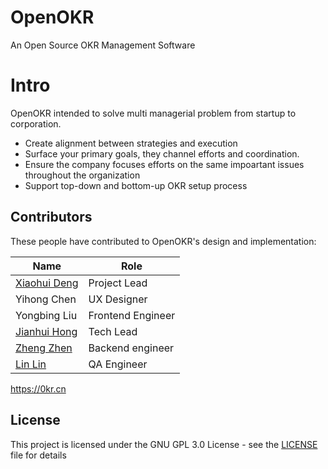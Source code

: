 # OpenOKR
An Open Source OKR Management Software
# Intro
OpenOKR intended to solve multi managerial problem from startup to corporation.
* Create alignment between strategies and execution
* Surface your primary goals, they channel efforts and coordination.
* Ensure the company focuses efforts on the same impoartant issues throughout the organization
* Support top-down and bottom-up OKR setup process

## Contributors
These people have contributed to OpenOKR's design and implementation:

| Name | Role |
| ----- | ----- |
| [Xiaohui Deng](https://www.xiaohui.org) | Project Lead |
| Yihong Chen | UX Designer|
| Yongbing Liu | Frontend Engineer |
| [Jianhui Hong](https://github.com/3132325) | Tech Lead |
| [Zheng Zhen](https://github.com/Eyre-zz) | Backend engineer |
| [Lin Lin](https://github.com/lynnezz) | QA Engineer |

https://0kr.cn
## License

This project is licensed under the GNU GPL 3.0 License - see the [LICENSE](LICENSE) file for details


